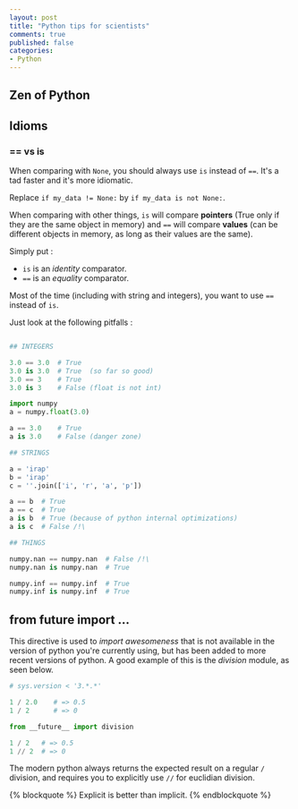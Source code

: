 ```yaml
---
layout: post
title: "Python tips for scientists"
comments: true
published: false
categories:
- Python
---
```


## Zen of Python



## Idioms

### == vs is

When comparing with `None`, you should always use `is` instead of `==`.
It's a tad faster and it's more idiomatic.

Replace `if my_data != None:` by `if my_data is not None:`.

When comparing with other things, `is` will compare **pointers** (True only if they are the same object in memory) and `==` will compare **values** (can be different objects in memory, as long as their values are the same).

Simply put :
  - `is` is an _identity_ comparator.
  - `==` is an _equality_ comparator.

Most of the time (including with string and integers), you want to use `==` instead of `is`.

Just look at the following pitfalls :

``` python

## INTEGERS

3.0 == 3.0  # True
3.0 is 3.0  # True  (so far so good)
3.0 == 3    # True
3.0 is 3    # False (float is not int)

import numpy
a = numpy.float(3.0)

a == 3.0    # True
a is 3.0    # False (danger zone)

## STRINGS

a = 'irap'
b = 'irap'
c = ''.join(['i', 'r', 'a', 'p'])

a == b  # True
a == c  # True
a is b  # True (because of python internal optimizations)
a is c  # False /!\

## THINGS

numpy.nan == numpy.nan  # False /!\
numpy.nan is numpy.nan  # True

numpy.inf == numpy.inf  # True
numpy.inf is numpy.inf  # True

```




## from __future__ import ...

This directive is used to _import awesomeness_ that is not available in the version of python you're currently using,
but has been added to more recent versions of python. A good example of this is the _division_ module, as seen below.

``` python
# sys.version < '3.*.*'

1 / 2.0    # => 0.5
1 / 2      # => 0
```

``` python
from __future__ import division

1 / 2   # => 0.5
1 // 2  # => 0
```

The modern python always returns the expected result on a regular `/` division,
and requires you to explicitly use `//` for euclidian division.

{% blockquote %}
Explicit is better than implicit.
{% endblockquote %}

